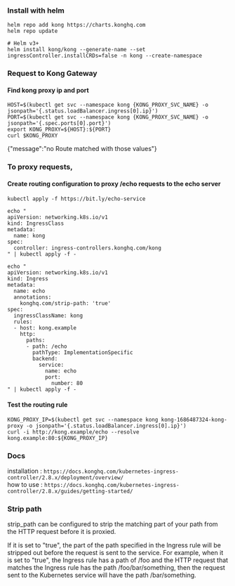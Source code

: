 ### Install with helm
```
helm repo add kong https://charts.konghq.com
helm repo update

# Helm v3+
helm install kong/kong --generate-name --set ingressController.installCRDs=false -n kong --create-namespace
```

### Request to Kong Gateway

#### Find kong proxy ip and port

```
HOST=$(kubectl get svc --namespace kong {KONG_PROXY_SVC_NAME} -o jsonpath='{.status.loadBalancer.ingress[0].ip}')
PORT=$(kubectl get svc --namespace kong {KONG_PROXY_SVC_NAME} -o jsonpath='{.spec.ports[0].port}')
export KONG_PROXY=${HOST}:${PORT}
curl $KONG_PROXY
```

{"message":"no Route matched with those values"}

     
### To proxy requests,

#### Create routing configuration to proxy /echo requests to the echo server

```
kubectl apply -f https://bit.ly/echo-service

echo "
apiVersion: networking.k8s.io/v1
kind: IngressClass
metadata:
  name: kong
spec:
  controller: ingress-controllers.konghq.com/kong
" | kubectl apply -f -

echo "
apiVersion: networking.k8s.io/v1
kind: Ingress
metadata:
  name: echo
  annotations:
    konghq.com/strip-path: 'true'
spec:
  ingressClassName: kong
  rules:
  - host: kong.example
    http:
      paths:
      - path: /echo
        pathType: ImplementationSpecific
        backend:
          service:
            name: echo
            port:
              number: 80
" | kubectl apply -f -
```

#### Test the routing rule

```
KONG_PROXY_IP=$(kubectl get svc --namespace kong kong-1686487324-kong-proxy -o jsonpath='{.status.loadBalancer.ingress[0].ip}')
curl -i http://kong.example/echo --resolve kong.example:80:${KONG_PROXY_IP}
```

### Docs
installation : `https://docs.konghq.com/kubernetes-ingress-controller/2.8.x/deployment/overview/`    
how to use   : `https://docs.konghq.com/kubernetes-ingress-controller/2.8.x/guides/getting-started/`

### Strip path

strip_path can be configured to strip the matching part of your path from the HTTP request before it is proxied.   

If it is set to "true", the part of the path specified in the Ingress rule will be stripped out before the request is sent to the service. For example, when it is set to "true", the Ingress rule has a path of /foo and the HTTP request that matches the Ingress rule has the path /foo/bar/something, then the request sent to the Kubernetes service will have the path /bar/something.
